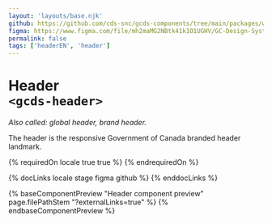 ```yaml
---
layout: 'layouts/base.njk'
github: https://github.com/cds-snc/gcds-components/tree/main/packages/web/src/components/gcds-header
figma: https://www.figma.com/file/mh2maMG2NBtk41k1O1UGHV/GC-Design-System?type=design&node-id=2043-5684&mode=design&t=Lvks9nlgmvkIeHOc-0
permalink: false
tags: ['headerEN', 'header']
---
```


# Header <br>`<gcds-header>`

_Also called: global header, brand header._

The header is the responsive Government of Canada branded header landmark.

{% requiredOn locale true true %}
{% endrequiredOn %}

{% docLinks locale stage figma github %}
{% enddocLinks %}

{% baseComponentPreview "Header component preview" page.filePathStem "?externalLinks=true" %}
{% endbaseComponentPreview %}
